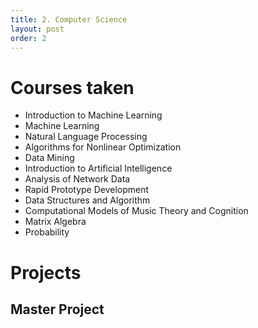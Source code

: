 ```yaml
---
title: 2. Computer Science
layout: post
order: 2
---
```


# Courses taken

- Introduction to Machine Learning
- Machine Learning
- Natural Language Processing	
- Algorithms for Nonlinear Optimization
- Data Mining
- Introduction to Artificial Intelligence
- Analysis of Network Data
- Rapid Prototype Development
- Data Structures and Algorithm		
- Computational Models of Music Theory and Cognition
- Matrix Algebra
- Probability

# Projects

## Master Project